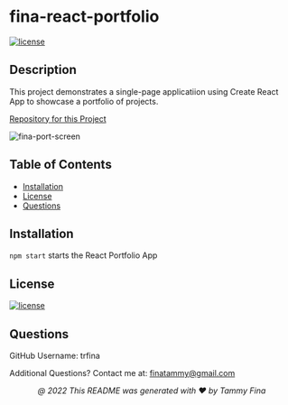 # fina-react-portfolio

[![license](https://img.shields.io/badge/License-MIT-yellow.svg)](https://opensource.org/licenses/MIT)

## <a name="Description">Description</a>
This project demonstrates a single-page applicatiion using Create React App to showcase a portfolio of projects. 

[Repository for this Project](https://github.com/trfina/fina-react-portfolio)

![fina-port-screen](https://user-images.githubusercontent.com/12851682/162844987-1e006fbc-2346-40de-8c74-478163b7bc8a.png)

## Table of Contents
* [Installation](#installation)
* [License](#license)
* [Questions](#questions)

## Installation
``npm start`` starts the React Portfolio App

## License

[![license](https://img.shields.io/badge/License-MIT-yellow.svg)](https://opensource.org/licenses/MIT/)

## Questions

GitHub Username:
trfina

Additional Questions?  Contact me at:
finatammy@gmail.com

<p align='center'><i>
   @ 2022 This README was generated with ❤️ by Tammy Fina
  </i></p>
